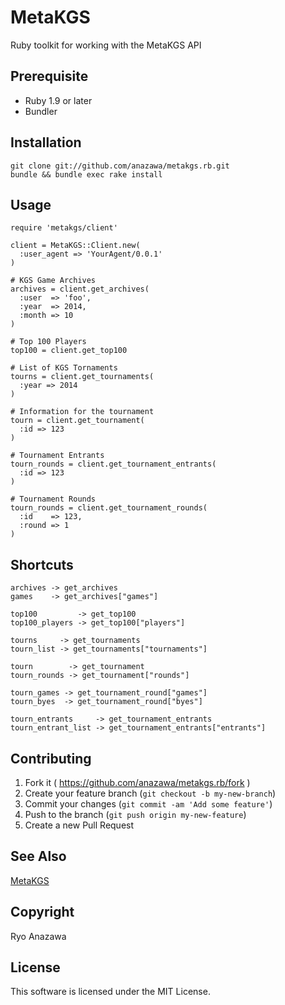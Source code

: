 # MetaKGS

Ruby toolkit for working with the MetaKGS API

## Prerequisite

- Ruby 1.9 or later
- Bundler

## Installation

    git clone git://github.com/anazawa/metakgs.rb.git
    bundle && bundle exec rake install

## Usage

    require 'metakgs/client'

    client = MetaKGS::Client.new(
      :user_agent => 'YourAgent/0.0.1'
    )

    # KGS Game Archives
    archives = client.get_archives(
      :user  => 'foo',
      :year  => 2014,
      :month => 10
    )

    # Top 100 Players
    top100 = client.get_top100

    # List of KGS Tornaments 
    tourns = client.get_tournaments(
      :year => 2014
    )

    # Information for the tournament
    tourn = client.get_tournament(
      :id => 123
    )

    # Tournament Entrants
    tourn_rounds = client.get_tournament_entrants(
      :id => 123
    )

    # Tournament Rounds
    tourn_rounds = client.get_tournament_rounds(
      :id    => 123,
      :round => 1
    )

## Shortcuts

    archives -> get_archives
    games    -> get_archives["games"]

    top100         -> get_top100
    top100_players -> get_top100["players"]

    tourns     -> get_tournaments
    tourn_list -> get_tournaments["tournaments"]

    tourn        -> get_tournament
    tourn_rounds -> get_tournament["rounds"]

    tourn_games -> get_tournament_round["games"]
    tourn_byes  -> get_tournament_round["byes"]

    tourn_entrants     -> get_tournament_entrants
    tourn_entrant_list -> get_tournament_entrants["entrants"]

## Contributing

1. Fork it ( https://github.com/anazawa/metakgs.rb/fork )
2. Create your feature branch (`git checkout -b my-new-branch`)
3. Commit your changes (`git commit -am 'Add some feature'`)
4. Push to the branch (`git push origin my-new-feature`)
5. Create a new Pull Request

## See Also

[MetaKGS](http://metakgs.org)

## Copyright

Ryo Anazawa

## License

This software is licensed under the MIT License.

